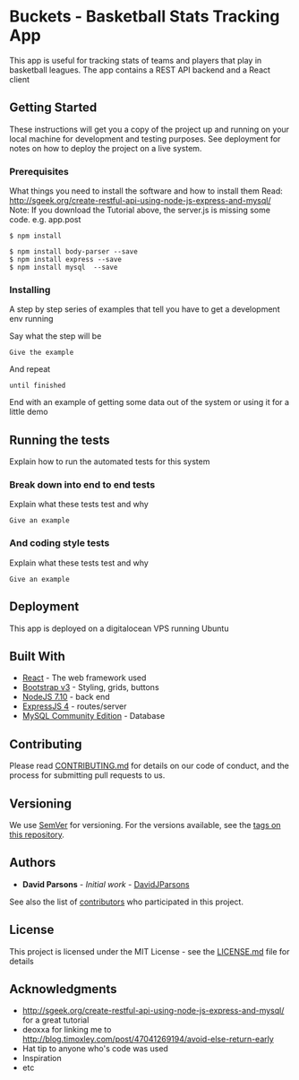 # Buckets - Basketball Stats Tracking App

This app is useful for tracking stats of teams and players that play in basketball leagues. The app contains a REST API backend and a React client

## Getting Started

These instructions will get you a copy of the project up and running on your local machine for development and testing purposes. See deployment for notes on how to deploy the project on a live system.

### Prerequisites

What things you need to install the software and how to install them
Read: http://sgeek.org/create-restful-api-using-node-js-express-and-mysql/
Note: If you download the Tutorial above, the server.js is missing some code. e.g. app.post

```
$ npm install
 
$ npm install body-parser --save
$ npm install express --save
$ npm install mysql  --save

```

### Installing

A step by step series of examples that tell you have to get a development env running

Say what the step will be

```
Give the example
```

And repeat

```
until finished
```

End with an example of getting some data out of the system or using it for a little demo

## Running the tests

Explain how to run the automated tests for this system

### Break down into end to end tests

Explain what these tests test and why

```
Give an example
```

### And coding style tests

Explain what these tests test and why

```
Give an example
```

## Deployment

This app is deployed on a digitalocean VPS running Ubuntu

## Built With

* [React](https://facebook.github.io/react/) - The web framework used
* [Bootstrap v3](getbootstrap.com) - Styling, grids, buttons
* [NodeJS 7.10](https://nodejs.org) - back end
* [ExpressJS 4](https://expressjs.com) - routes/server
* [MySQL Community Edition](https://www.mysql.com/products/community/) - Database

## Contributing

Please read [CONTRIBUTING.md]() for details on our code of conduct, and the process for submitting pull requests to us.

## Versioning

We use [SemVer](http://semver.org/) for versioning. For the versions available, see the [tags on this repository](https://github.com/your/project/tags). 

## Authors

* **David Parsons** - *Initial work* - [DavidJParsons](https://github.com/davidjparsons)

See also the list of [contributors](https://github.com/your/project/contributors) who participated in this project.

## License

This project is licensed under the MIT License - see the [LICENSE.md](LICENSE.md) file for details

## Acknowledgments

* http://sgeek.org/create-restful-api-using-node-js-express-and-mysql/ for a great tutorial
* deoxxa for linking me to http://blog.timoxley.com/post/47041269194/avoid-else-return-early 
* Hat tip to anyone who's code was used
* Inspiration
* etc

